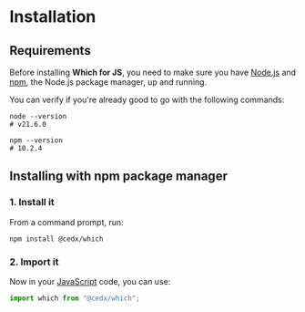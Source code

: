 # Installation

## Requirements
Before installing **Which for JS**, you need to make sure you have [Node.js](https://nodejs.org)
and [npm](https://www.npmjs.com), the Node.js package manager, up and running.

You can verify if you're already good to go with the following commands:

```shell
node --version
# v21.6.0

npm --version
# 10.2.4
```

## Installing with npm package manager

### 1. Install it
From a command prompt, run:

```shell
npm install @cedx/which
```

### 2. Import it
Now in your [JavaScript](https://developer.mozilla.org/docs/Web/JavaScript) code, you can use:

```javascript
import which from "@cedx/which";
```
